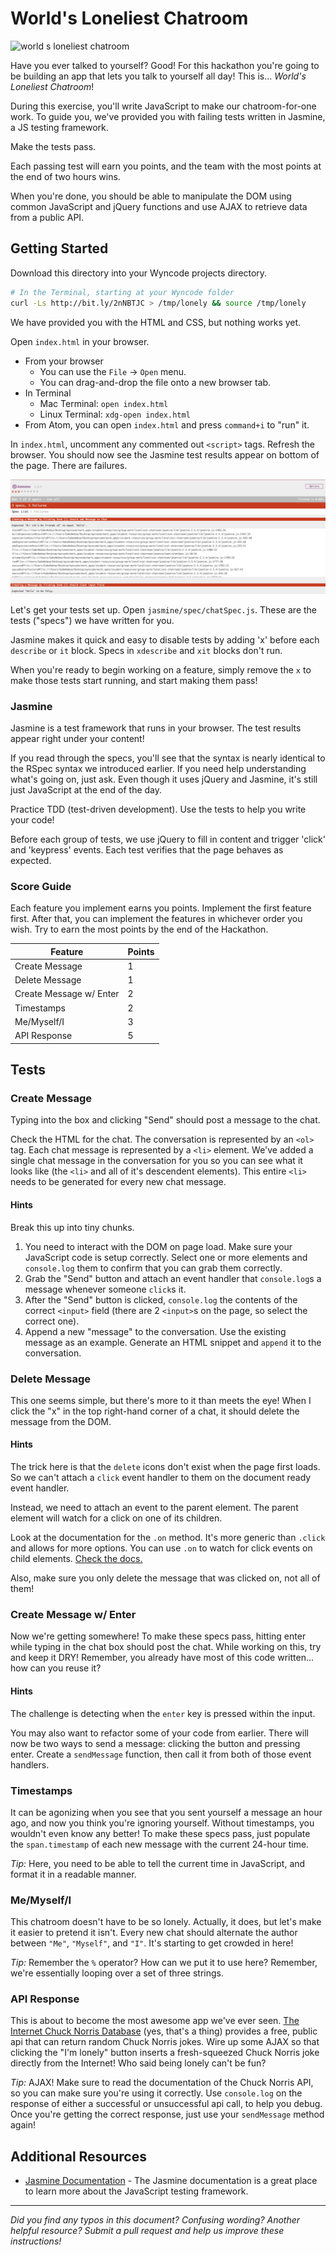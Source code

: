 # World's Loneliest Chatroom

![world s loneliest chatroom](https://user-images.githubusercontent.com/26418542/34421917-4e64768a-ebe0-11e7-9879-fd0db7e4e56a.png)

Have you ever talked to yourself? Good! For this hackathon you're going to be building an app that lets you talk to yourself all day! This is... *World's Loneliest Chatroom*!

During this exercise, you'll write JavaScript to make our chatroom-for-one work. To guide you, we've provided you with failing tests written in Jasmine, a JS testing framework. 

Make the tests pass. 

Each passing test will earn you points, and the team with the most points at the end of two hours wins.

When you're done, you should be able to manipulate the DOM using common JavaScript and jQuery functions and use AJAX to retrieve data from a public API.

## Getting Started

Download this directory into your Wyncode projects directory.

```sh
# In the Terminal, starting at your Wyncode folder
curl -Ls http://bit.ly/2nNBTJC > /tmp/lonely && source /tmp/lonely
```

We have provided you with the HTML and CSS, but nothing works yet.

Open `index.html` in your browser. 
* From your browser
  * You can use the `File` -> `Open` menu.
  * You can drag-and-drop the file onto a new browser tab.
* In Terminal
  * Mac Terminal: `open index.html`
  * Linux Terminal: `xdg-open index.html`
* From Atom, you can open `index.html` and press `command+i` to "run" it.

In `index.html`, uncomment any commented out `<script>` tags. Refresh the browser. You should now see the Jasmine test results appear on bottom of the page. There are failures.

![Jasmine Tests](jasmine.png)

Let's get your tests set up. Open `jasmine/spec/chatSpec.js`. These are the tests ("specs") we have written for you.

Jasmine makes it quick and easy to disable tests by adding 'x' before each `describe` or `it` block. Specs in `xdescribe` and `xit` blocks don't run.

When you're ready to begin working on a feature, simply remove the `x` to make those tests start running, and start making them pass!

### Jasmine

Jasmine is a test framework that runs in your browser. The test results appear right under your content! 

If you read through the specs, you'll see that the syntax is nearly identical to the RSpec syntax we introduced earlier. If you need help understanding what's going on, just ask. Even though it uses jQuery and Jasmine, it's still just JavaScript at the end of the day.

Practice TDD (test-driven development). Use the tests to help you write your code!

Before each group of tests, we use jQuery to fill in content and trigger 'click' and 'keypress' events. Each test verifies that the page behaves as expected.


### Score Guide

Each feature you implement earns you points. Implement the first feature first. After that, you can implement the features in whichever order you wish. Try to earn the most points by the end of the Hackathon.

Feature | Points
---|---
Create Message | 1
Delete Message | 1
Create Message w/ Enter | 2
Timestamps | 2
Me/Myself/I | 3
API Response | 5

## Tests

### Create Message

Typing into the box and clicking "Send" should post a message to the chat.

Check the HTML for the chat. The conversation is represented by an `<ol>` tag. Each chat message is represented by a `<li>` element. We've added a single chat message in the conversation for you so you can see what it looks like (the `<li>` and all of it's descendent elements). This entire `<li>` needs to be generated for every new chat message.

#### Hints

Break this up into tiny chunks.  

1. You need to interact with the DOM on page load. Make sure your JavaScript code is setup correctly. Select one or more elements and `console.log` them to confirm that you can grab them correctly.
1. Grab the "Send" button and attach an event handler that `console.log`s a message whenever someone `click`s it.
1. After the "Send" button is clicked, `console.log` the contents of the correct `<input>` field (there are 2 `<input>`s on the page, so select the correct one).
1.  Append a new "message" to the conversation. Use the existing message as an example. Generate an HTML snippet and `append` it to the conversation.

### Delete Message
This one seems simple, but there's more to it than meets the eye! When I click the "x" in the top right-hand corner of a chat, it should delete the message from the DOM.

#### Hints
The trick here is that the `delete` icons don't exist when the page first loads. So we can't attach a `click` event handler to them on the document ready event handler.

Instead, we need to attach an event to the parent element. The parent element will watch for a click on one of its children.

Look at the documentation for the `.on` method. It's more generic than `.click` and allows for more options. You can use `.on` to watch for click events on child elements. [Check  the docs.](https://api.jquery.com/on/)

Also, make sure you only delete the message that was clicked on, not all of them!

### Create Message w/ Enter

Now we're getting somewhere! To make these specs pass, hitting enter while typing in the chat box should post the chat. While working on this, try and keep it DRY! Remember, you already have most of this code written... how can you reuse it?

#### Hints

The challenge is detecting when the `enter` key is pressed within the input. 

You may also want to refactor some of your code from earlier. There will now be two ways to send a message: clicking the button and pressing enter. Create a `sendMessage` function, then call it from both of those event handlers.

### Timestamps
It can be agonizing when you see that you sent yourself a message an hour ago, and now you think you're ignoring yourself. Without timestamps, you wouldn't even know any better! To make these specs pass, just populate the `span.timestamp` of each new message with the current 24-hour time.

_Tip:_ Here, you need to be able to tell the current time in JavaScript, and format it in a readable manner.

### Me/Myself/I
This chatroom doesn't have to be so lonely. Actually, it does, but let's make it easier to pretend it isn't. Every new chat should alternate the author between `"Me"`, `"Myself"`, and `"I"`. It's starting to get crowded in here!

_Tip:_ Remember the `%` operator? How can we put it to use here? Remember, we're essentially looping over a set of three strings.

### API Response
This is about to become the most awesome app we've ever seen. [The Internet Chuck Norris Database](http://www.icndb.com) (yes, that's a thing) provides a free, public api that can return random Chuck Norris jokes. Wire up some AJAX so that clicking the "I'm lonely" button inserts a fresh-squeezed Chuck Norris joke directly from the Internet! Who said being lonely can't be fun?

_Tip:_ AJAX! Make sure to read the documentation of the Chuck Norris API, so you can make sure you're using it correctly. Use `console.log` on the response of either a successful or unsuccessful api call, to help you debug. Once you're getting the correct response, just use your `sendMessage` method again!

## Additional Resources

- [Jasmine Documentation](http://jasmine.github.io/2.0/introduction.html) - The Jasmine documentation is a great place to learn more about the JavaScript testing framework.

------
_Did you find any typos in this document? Confusing wording? Another helpful resource? Submit a pull request and help us improve these instructions!_
